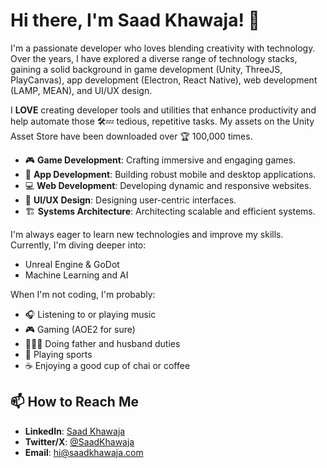 # Hi there, I'm Saad Khawaja! 👋

I'm a passionate developer who loves blending creativity with technology. Over the years, I have explored a diverse range of technology stacks, gaining a solid background in game development (Unity, ThreeJS, PlayCanvas), app development (Electron, React Native), web development (LAMP, MEAN), and UI/UX design.

I **LOVE** creating developer tools and utilities that enhance productivity and help automate those 🛠️💤 tedious, repetitive tasks. My assets on the Unity Asset Store have been downloaded over 🏆 100,000 times.

- 🎮 **Game Development**: Crafting immersive and engaging games.
- 📱 **App Development**: Building robust mobile and desktop applications.
- 💻 **Web Development**: Developing dynamic and responsive websites.
- 🎨 **UI/UX Design**: Designing user-centric interfaces.
- 🏗️ **Systems Architecture**: Architecting scalable and efficient systems.

I'm always eager to learn new technologies and improve my skills. Currently, I'm diving deeper into:

- Unreal Engine & GoDot
- Machine Learning and AI

When I'm not coding, I'm probably:

- 🎧 Listening to or playing music
- 🎮 Gaming (AOE2 for sure)
- 👨‍👩‍👧 Doing father and husband duties
- 🏓 Playing sports
- ☕ Enjoying a good cup of chai or coffee

## 📫 How to Reach Me

- **LinkedIn**: [Saad Khawaja](https://www.linkedin.com/in/saad-khawaja-053ab815)
- **Twitter/X**: [@SaadKhawaja](https://twitter.com/saadskhawaja)
- **Email**: hi@saadkhawaja.com
